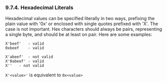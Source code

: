 <div>

<div>

<div>

<div>

### 9.7.4. Hexadecimal Literals

</div>

</div>

</div>

Hexadecimal values can be specified literally in two ways, prefixing the
plain value with '0x' or enclosed with single quotes prefixed with 'X'.
The case is not important. Hex characters should always be pairs,
representing a single byte, and should be at least on pair. Here are
some examples:

``` programlisting
X'beef'   - valid
0xbeef    - valid

X'abeef'  - not valid
X'0abeef' - valid
X''   - not valid
```

`X'<value>'` is equivalent to `0x<value>`

</div>
